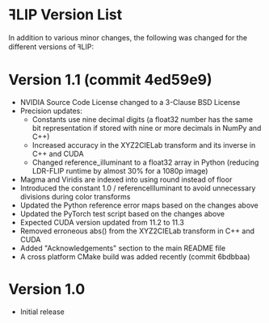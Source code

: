 # ꟻLIP Version List

In addition to various minor changes, the following was
changed for the different versions of ꟻLIP:

# Version 1.1 (commit 4ed59e9)
- NVIDIA Source Code License changed to a 3-Clause BSD License
- Precision updates:
    - Constants use nine decimal digits (a float32 number has the same
      bit representation if stored with nine or more decimals in NumPy
      and C++)
    - Increased accuracy in the XYZ2CIELab transform and its inverse in
      C++ and CUDA
    - Changed reference_illuminant to a float32 array in Python
      (reducing LDR-FLIP runtime by almost 30% for a 1080p image)
- Magma and Viridis are indexed into using round instead of floor
- Introduced the constant 1.0 / referenceIlluminant to avoid unnecessary
  divisions during color transforms
- Updated the Python reference error maps based on the changes above
- Updated the PyTorch test script based on the changes above
- Expected CUDA version updated from 11.2 to 11.3
- Removed erroneous abs() from the XYZ2CIELab transform in C++ and CUDA
- Added "Acknowledgements" section to the main README file
- A cross platform CMake build was added recently (commit 6bdbbaa)

# Version 1.0
- Initial release
